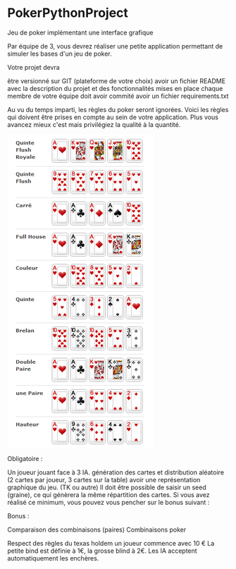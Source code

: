 # PokerPythonProject
Jeu de poker implémentant une interface grafique


Par équipe de 3, vous devrez réaliser une petite application permettant de simuler les bases d'un jeu de poker.

Votre projet devra

être versionné sur GIT (plateforme de votre choix)
avoir un fichier README avec la description du projet et des fonctionnalités mises en place
chaque membre de votre équipe doit avoir commité
avoir un fichier requirements.txt

Au vu du temps imparti, les règles du poker seront ignorées. Voici les règles qui doivent être prises en compte au sein de votre application. Plus vous avancez mieux c'est mais privilégiez la qualité à la quantité.

![alt text](https://github.com/encizz/PokerPythonProject/blob/main/Image/image_for_readme.png)

Obligatoire :

Un joueur jouant face à 3 IA.
génération des cartes et distribution aléatoire (2 cartes par joueur, 3 cartes sur la table)
avoir une représentation graphique du jeu. (TK ou autre)
Il doit être possible de saisir un seed (graine), ce qui génèrera la même répartition des cartes.
Si vous avez réalisé ce minimum, vous pouvez vous pencher sur le bonus suivant :

Bonus :

Comparaison des combinaisons (paires)
Combinaisons poker

Respect des règles du texas holdem
un joueur commence avec 10 €
La petite bind est définie à 1€, la grosse blind à 2€.
Les IA acceptent automatiquement les enchères.
